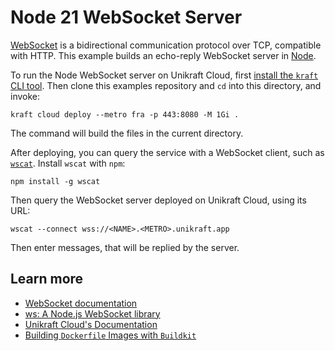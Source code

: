 # Node 21 WebSocket Server

[WebSocket](https://en.wikipedia.org/wiki/WebSocket) is a bidirectional communication protocol over TCP, compatible with HTTP.
This example builds an echo-reply WebSocket server in [Node](https://nodejs.org/en).

To run the Node WebSocket server on Unikraft Cloud, first [install the `kraft` CLI tool](https://unikraft.org/docs/cli).
Then clone this examples repository and `cd` into this directory, and invoke:

```console
kraft cloud deploy --metro fra -p 443:8080 -M 1Gi .
```

The command will build the files in the current directory.

After deploying, you can query the service with a WebSocket client, such as [`wscat`](https://github.com/websockets/wscat).
Install `wscat` with `npm`:

```console
npm install -g wscat
```

Then query the WebSocket server deployed on Unikraft Cloud, using its URL:

```console
wscat --connect wss://<NAME>.<METRO>.unikraft.app
```

Then enter messages, that will be replied by the server.

## Learn more

- [WebSocket documentation](https://nextjs.org/docs)
- [ws: A Node.js WebSocket library](https://github.com/websockets/ws)
- [Unikraft Cloud's Documentation](https://unikraft.cloud/docs/)
- [Building `Dockerfile` Images with `Buildkit`](https://unikraft.org/guides/building-dockerfile-images-with-buildkit)
